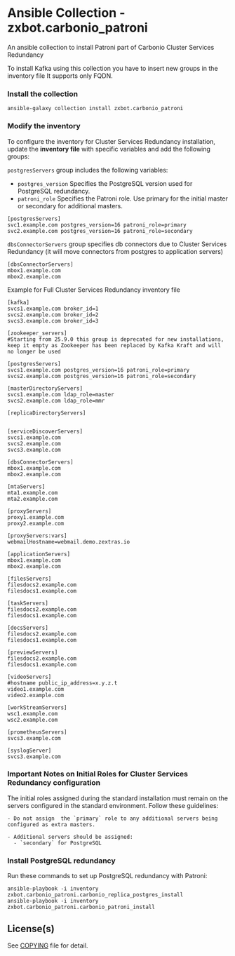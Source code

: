 # Ansible Collection - zxbot.carbonio_patroni

An ansible collection to install Patroni part of Carbonio Cluster Services Redundancy 

To install Kafka using this collection you have to insert new groups in the inventory file It supports only FQDN.

### Install the collection

```
ansible-galaxy collection install zxbot.carbonio_patroni
```
### Modify the inventory 

To configure the inventory for Cluster Services Redundancy installation, update the **inventory file** with specific variables and add the following groups:

`postgresServers` group includes the following variables:
* `postgres_version` Specifies the PostgreSQL version used for PostgreSQL redundancy.
* `patroni_role` Specifies the Patroni role. Use primary for the initial master or secondary for additional masters.
```
[postgresServers]
svc1.example.com postgres_version=16 patroni_role=primary
svc2.example.com postgres_version=16 patroni_role=secondary
```

`dbsConnectorServers` group specifies db connectors due to Cluster Services Redundancy  (it will move connectors from postgres to application servers)
```
[dbsConnectorServers]
mbox1.example.com 
mbox2.example.com
```

Example for Full Cluster Services Redundancy inventory file

```
[kafka]
svcs1.example.com broker_id=1
svcs2.example.com broker_id=2
svcs3.example.com broker_id=3

[zookeeper_servers]
#Starting from 25.9.0 this group is deprecated for new installations, keep it empty as Zookeeper has been replaced by Kafka Kraft and will no longer be used

[postgresServers]
svcs1.example.com postgres_version=16 patroni_role=primary
svcs2.example.com postgres_version=16 patroni_role=secondary

[masterDirectoryServers]
svcs1.example.com ldap_role=master
svcs2.example.com ldap_role=mmr

[replicaDirectoryServers]

 
[serviceDiscoverServers]
svcs1.example.com
svcs2.example.com
svcs3.example.com

[dbsConnectorServers]
mbox1.example.com
mbox2.example.com

[mtaServers]
mta1.example.com
mta2.example.com

[proxyServers]
proxy1.example.com
proxy2.example.com

[proxyServers:vars]
webmailHostname=webmail.demo.zextras.io

[applicationServers]
mbox1.example.com
mbox2.example.com

[filesServers]
filesdocs2.example.com
filesdocs1.example.com

[taskServers]
filesdocs2.example.com
filesdocs1.example.com

[docsServers]
filesdocs2.example.com
filesdocs1.example.com

[previewServers]
filesdocs2.example.com
filesdocs1.example.com

[videoServers]
#hostname public_ip_address=x.y.z.t
video1.example.com
video2.example.com

[workStreamServers]
wsc1.example.com
wsc2.example.com

[prometheusServers]
svcs3.example.com

[syslogServer]
svcs3.example.com
```

### Important Notes on Initial Roles for Cluster Services Redundancy configuration

The initial roles assigned during the standard installation must remain on the servers configured in the standard environment. Follow these guidelines:

```plaintext
- Do not assign  the `primary` role to any additional servers being configured as extra masters.
  
- Additional servers should be assigned:
  - `secondary` for PostgreSQL
```

###  Install PostgreSQL redundancy

Run these commands to set up PostgreSQL redundancy with Patroni:
```
ansible-playbook -i inventory zxbot.carbonio_patroni.carbonio_replica_postgres_install
ansible-playbook -i inventory zxbot.carbonio_patroni.carbonio_patroni_install
```


## License(s)

See [COPYING](COPYING.md) file for detail.
